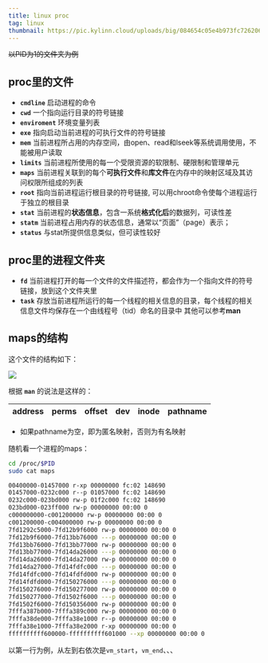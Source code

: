 ```yaml
---
title: linux proc
tag: linux
thumbnail: https://pic.kylinn.cloud/uploads/big/084654c05e4b973fc7262061c999eb96.jpg
---
```

~~以PID为1的文件夹为例~~
## proc里的文件
- **`cmdline`** 启动进程的命令
- **`cwd`** 一个指向运行目录的符号链接
- **`enviroment`** 环境变量列表
- **`exe`** 指向启动当前进程的可执行文件的符号链接
- **`mem`** 当前进程所占用的内存空间，由open、read和lseek等系统调用使用，不能被用户读取
- **`limits`** 当前进程所使用的每一个受限资源的软限制、硬限制和管理单元
- **`maps`** 当前进程关联到的每个**可执行文件**和**库文件**在内存中的映射区域及其访问权限所组成的列表
- **`root`** 指向当前进程运行根目录的符号链接, 可以用chroot命令使每个进程运行于独立的根目录
- **`stat`**  当前进程的**状态信息**，包含一系统**格式化后**的数据列，可读性差
- **`statm`**  当前进程占用内存的状态信息，通常以“页面”（page）表示；
- **`status`** 与stat所提供信息类似，但可读性较好
## proc里的进程文件夹
- **`fd`** 当前进程打开的每一个文件的文件描述符，都会作为一个指向文件的符号链接，放到这个文件夹里
- **`task`** 存放当前进程所运行的每一个线程的相关信息的目录，每个线程的相关信息文件均保存在一个由线程号（tid）命名的目录中
其他可以参考**man**

## maps的结构
这个文件的结构如下：

![](https://pic.kylinn.cloud/uploads/big/89d1cd30a43b1472151e89f44980a1e3.png)

根据 **`man`** 的说法是这样的：

|address|perms|offset|dev|inode|pathname|
|--|--|--|--|--|--|

- 如果pathname为空，即为匿名映射，否则为有名映射
  
随机看一个进程的maps：
```bash
cd /proc/$PID
sudo cat maps
```
```bash
00400000-01457000 r-xp 00000000 fc:02 148690                             /usr/bin/caddy
01457000-0232c000 r--p 01057000 fc:02 148690                             /usr/bin/caddy
0232c000-023bd000 rw-p 01f2c000 fc:02 148690                             /usr/bin/caddy
023bd000-023ff000 rw-p 00000000 00:00 0
c000000000-c001200000 rw-p 00000000 00:00 0
c001200000-c004000000 rw-p 00000000 00:00 0
7fd1292c5000-7fd12b9f6000 rw-p 00000000 00:00 0
7fd12b9f6000-7fd13bb76000 ---p 00000000 00:00 0
7fd13bb76000-7fd13bb77000 rw-p 00000000 00:00 0
7fd13bb77000-7fd14da26000 ---p 00000000 00:00 0
7fd14da26000-7fd14da27000 rw-p 00000000 00:00 0
7fd14da27000-7fd14fdfc000 ---p 00000000 00:00 0
7fd14fdfc000-7fd14fdfd000 rw-p 00000000 00:00 0
7fd14fdfd000-7fd150276000 ---p 00000000 00:00 0
7fd150276000-7fd150277000 rw-p 00000000 00:00 0
7fd150277000-7fd1502f6000 ---p 00000000 00:00 0
7fd1502f6000-7fd150356000 rw-p 00000000 00:00 0
7fffa387b000-7fffa389c000 rw-p 00000000 00:00 0                          [stack]
7fffa38de000-7fffa38e1000 r--p 00000000 00:00 0                          [vvar]
7fffa38e1000-7fffa38e2000 r-xp 00000000 00:00 0                          [vdso]
ffffffffff600000-ffffffffff601000 --xp 00000000 00:00 0                  [vsyscall]
```
以第一行为例，从左到右依次是`vm_start`，`vm_end`、、、
